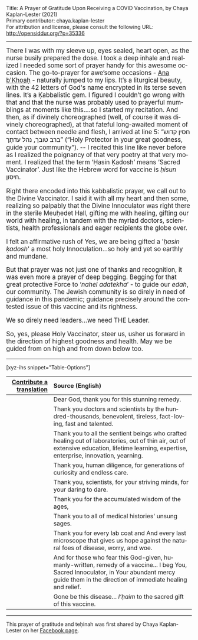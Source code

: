 <html>
<head></head>
<body>
Title: A Prayer of Gratitude Upon Receiving a COVID Vaccination, by Chaya Kaplan-Lester (2021)<br />
Primary contributor: chaya.kaplan-lester<br />
For attribution and license, please consult the following URL: <a href="http://opensiddur.org/?p=35336">http://opensiddur.org/?p=35336</a>
<p />
<hr />

<div class="english" lang="en" style="font-size: 1.2em;">
There I was with my sleeve up, eyes sealed, heart open, as the nurse busily prepared the dose. I took a deep inhale and realized I needed some sort of prayer handy for this awesome occasion. The go-to-prayer for awe’some occasions - <a href="https://opensiddur.org/prayers/collective-welfare/trouble/captivity/ana-bkhoah-a-42-letter-name-piyyut-translated-by-reb-zalman/">Ana b'Khoaḥ</a> - naturally jumped to my lips. It’s a liturgical beauty, with the 42 letters of God's name encrypted in its terse seven lines. It’s a Ḳabbalistic gem. I figured I couldn’t go wrong with that and that the nurse was probably used to prayerful mumblings at moments like this….so I started my recitation. And then, as if divinely choreographed (well, of course it was divinely choreographed), at that fateful long-awaited moment of contact between needle and flesh, I arrived at line 5: “<span class="hebrew" lang="he">חסין קדוש ברב טובך, נהל עדתֶך</span>” (“Holy Protector in your great goodness, guide your community”). -- I recited this line like never before as I realized the poignancy of that very poetry at that very moment. I realized that the term ‘Ḥasin Ḳadosh’ means ‘Sacred Vaccinator’. Just like the Hebrew word for vaccine is <em>ḥisun</em> <span class="hebrew" lang="he">חיסון</span>.

Right there encoded into this ḳabbalistic prayer, we call out to the Divine Vaccinator. I said it with all my heart and then some, realizing so palpably that the Divine Innoculator was right there in the sterile Meuḥedet Hall, gifting me with healing, gifting our world with healing, in tandem with the myriad doctors, scientists, health professionals and eager recipients the globe over. 

I felt an affirmative rush of Yes, we are being gifted a '<em>ḥasin ḳadosh</em>' a most holy Innoculation…so holy and yet so earthly and mundane.  

But that prayer was not just one of thanks and recognition, it was even more a prayer of deep begging. Begging for that great protective Force to ‘<em>nahel adatekha</em>’ - to guide our <em>edah</em>, our community. The Jewish community is so direly in need of guidance in this pandemic; guidance precisely around the contested issue of this vaccine and its rightness. 

We so direly need leaders…we need THE Leader. 

So, yes, please Holy Vaccinator, steer us, usher us forward in the direction of highest goodness and health. May we be guided from on high and from down below too. 
</div>

<hr /> 

[xyz-ihs snippet="Table-Options"]<table style="margin-left: auto; margin-right: auto;" class="draggable">
<thead><tr><th id="x" style="text-align: right;"><a href="/contribute/upload/">Contribute a translation</a></th><th style="text-align: left;">Source (English)</th></tr></thead>
<tbody>
<tr><td style="vertical-align:top;">
<div class="liturgy" lang="he">

</span></div></td>
 
<td style="vertical-align:top;">
<div class="english" lang="en">
Dear God, 
thank you for this stunning remedy. 
</div></td></tr>


<tr><td style="vertical-align:top;">
<div class="liturgy" lang="he">

</span></div></td>
 
<td style="vertical-align:top;">
<div class="english" lang="en">
Thank you doctors and scientists 
by the hundred-thousands, 
benevolent, tireless, 
fact-loving, fast and talented. 
</div></td></tr>


<tr><td style="vertical-align:top;">
<div class="liturgy" lang="he">

</span></div></td>
 
<td style="vertical-align:top;">
<div class="english" lang="en">
Thank you to all the sentient beings 
who crafted healing 
out of laboratories, 
out of thin air, 
out of extensive education, 
lifetime learning, expertise, 
enterprise, innovation, yearning.
</div></td></tr>


<tr><td style="vertical-align:top;">
<div class="liturgy" lang="he">

</span></div></td>
 
<td style="vertical-align:top;">
<div class="english" lang="en">
Thank you, human diligence, 
for generations of curiosity and endless care. 
</div></td></tr>


<tr><td style="vertical-align:top;">
<div class="liturgy" lang="he">

</span></div></td>
 
<td style="vertical-align:top;">
<div class="english" lang="en">
Thank you, scientists, 
for your striving minds, 
for your daring to dare. 
</div></td></tr>


<tr><td style="vertical-align:top;">
<div class="liturgy" lang="he">

</span></div></td>
 
<td style="vertical-align:top;">
<div class="english" lang="en">
Thank you for the accumulated wisdom of the ages, 
</div></td></tr>


<tr><td style="vertical-align:top;">
<div class="liturgy" lang="he">

</span></div></td>
 
<td style="vertical-align:top;">
<div class="english" lang="en">
Thank you to all of medical histories' unsung sages.
</div></td></tr>


<tr><td style="vertical-align:top;">
<div class="liturgy" lang="he">

</span></div></td>
 
<td style="vertical-align:top;">
<div class="english" lang="en">
Thank you for every lab coat and 
And every last microscope 
that gives us hope
against the natural foes 
of disease, worry, and woe. 
</div></td></tr>


<tr><td style="vertical-align:top;">
<div class="liturgy" lang="he">

</span></div></td>
 
<td style="vertical-align:top;">
<div class="english" lang="en">
And for those who fear this God-given, humanly-written,
remedy of a vaccine...
I beg You, Sacred Innoculator, 
in Your abundant mercy 
guide them in the direction of immediate healing and relief.
 </div></td></tr>


<tr><td style="vertical-align:top;">
<div class="liturgy" lang="he">

</span></div></td>
 
<td style="vertical-align:top;">
<div class="english" lang="en">
Gone be this disease…
<em>l’ḥaim</em> to the sacred gift of this vaccine. 
</div></td></tr>
</tbody></table>

<hr />

This prayer of gratitude and teḥinah was first shared by Chaya Kaplan-Lester on her <a href="https://www.facebook.com/chaya.kaplanlester/posts/10157836562308302">Facebook page</a>.


</body>
</html>